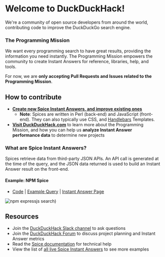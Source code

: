 # Welcome to DuckDuckHack!
We're a community of open source developers from around the world, contributing code to improve the DuckDuckGo search engine.


### The Programming Mission
We want every programming search to have great results, providing the information you need instantly. The Programming Mission empowers the community to create Instant Answers for reference, libraries, help, and tools.

For now, we are **only accepting Pull Requests and Issues related to the Programming Mission**.


## How to contribute
- [**Create new Spice Instant Answers, and improve existing ones**](https://github.com/duckduckgo/zeroclickinfo-fathead/issues?q=is%3Aopen+is%3Aissue+label%3A"Mission%3A+Programming")
    - **Note**: Spices are written in Perl (back-end) and JavaScript (front-end). They can also typically use CSS, and [Handlebars](http://handlebarsjs.com) Templates.
- [**Visit DuckDuckHack.com**](https://duckduckhack.com) to learn more about the Programming Mission, and how you can help us **analyze Instant Answer performance data** to determine new projects


### What are Spice Instant Answers?
Spices retrieve data from third-party JSON APIs. An API call is generated at the time of the query, and the JSON data returned is used to build an Instant Answer result on the front-end.


#### Example: NPM Spice
- [Code](https://github.com/duckduckgo/zeroclickinfo-spice/blob/master/lib/DDG/Spice/Npm.pm) | [Example Query](https://duckduckgo.com/?q=npm+express.js&t=opera&ia=software) | [Instant Answer Page](https://duck.co/ia/view/npm)

![npm expressjs search](https://cloud.githubusercontent.com/assets/873785/20064623/515e8b04-a4d9-11e6-84d9-66ffa2a5d6d2.png))


## Resources
- Join the [DuckDuckHack Slack channel](https://quackslack.herokuapp.com/) to ask questions
- Join the [DuckDuckHack Forum](https://forum.duckduckhack.com/) to discuss project planning and Instant Answer metrics
- Read the [Spice documentation](https://docs.duckduckhack.com/walkthroughs/forum-lookup.html) for technical help
- View the list of [all live Spice Instant Answers](https://duck.co/ia?repo=spice&topic=programming) to see more examples
